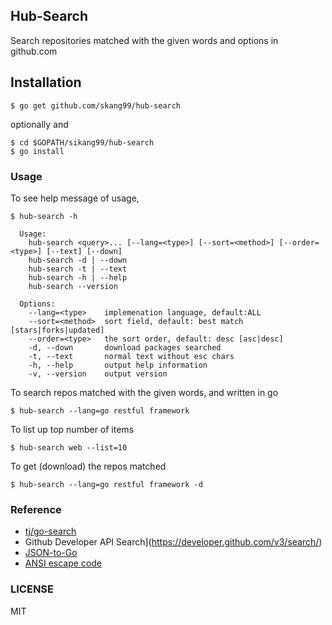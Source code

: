 ## Hub-Search

Search repositories matched with the given words and options in github.com


## Installation

```
$ go get github.com/skang99/hub-search
```
optionally and
```
$ cd $GOPATH/sikang99/hub-search
$ go install
```


### Usage

To see help message of usage, 
```
$ hub-search -h

  Usage:
    hub-search <query>... [--lang=<type>] [--sort=<method>] [--order=<type>] [--text] [--down]
    hub-search -d | --down
    hub-search -t | --text
    hub-search -h | --help
    hub-search --version

  Options:
    --lang=<type>    implemenation language, default:ALL
    --sort=<method>  sort field, default: best match [stars|forks|updated]
    --order=<type>   the sort order, default: desc [asc|desc]
    -d, --down       download packages searched
    -t, --text       normal text without esc chars
    -h, --help       output help information
    -v, --version    output version
```

To search repos matched with the given words, and written in go
```
$ hub-search --lang=go restful framework
```

To list up top number of items
```
$ hub-search web --list=10
```

To get (download) the repos matched
```
$ hub-search --lang=go restful framework -d
```

### Reference

- [tj/go-search](http://github.com/tj-go-search)
- Github Developer API Search](https://developer.github.com/v3/search/)
- [JSON-to-Go](http://mholt.github.io/json-to-go/)
- [ANSI escape code](http://en.wikipedia.org/wiki/ANSI_escape_code)

### LICENSE

MIT

